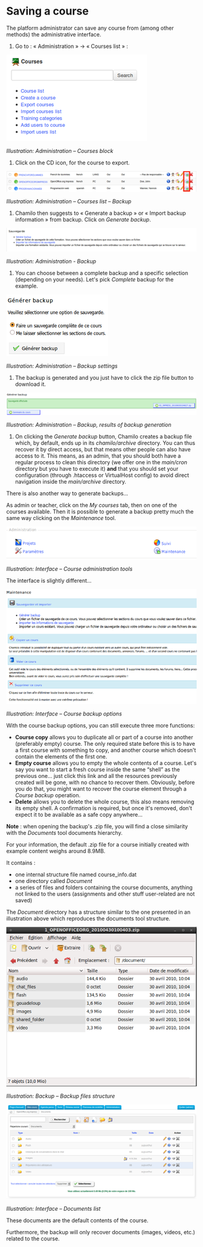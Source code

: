 # Saving a course

The platform administrator can save any course from (among other methods) the administrative interface.

1. Go to : « Administration » → « Courses list » :

![](../../../.gitbook/assets/images13%20%288%29.png)

_Illustration: Administration – Courses block_

1. Click on the CD icon, for the course to export.

![](../../../.gitbook/assets/graficos33%20%286%29.png)

_Illustration: Administration – Courses list – Backup_

1. Chamilo then suggests to « Generate a backup » or « Import backup information » from backup. Click on _Generate backup_.

![](../../../.gitbook/assets/sauvegardecours_-backup%20%281%29.png)

_Illustration: Administration - Backup_

1. You can choose between a complete backup and a specific selection (depending on your needs). Let's pick _Complete_ backup for the example.

![](../../../.gitbook/assets/sauvegardegenerer_-backup%20%283%29.png)

_Illustration: Administration – Backup settings_

1. The backup is generated and you just have to click the zip file button to download it.

![](../../../.gitbook/assets/sauvegardebackup_-ok%20%283%29.png)

_Illustration: Administration – Backup, results of backup generation_

1. On clicking the _Generate backup_ button, Chamilo creates a backup file which, by default, ends up in its _chamilo/archive_ directory. You can thus recover it by direct access, but that means other people can also have access to it. This means, as an admin, that you should both have a regular process to clean this directory (we offer one in the _main/cron_ directory but you have to execute it) **and** that you should set your configuration (through .htaccess or VirtualHost config) to avoid direct navigation inside the _main/archive_ directory.

There is also another way to generate backups...

As admin or teacher, click on the _My courses_ tab, then on one of the courses available. Then it is possible to generate a backup pretty much the same way clicking on the _Maintenance_ tool.

![](../../../.gitbook/assets/administrationmaintenance%20%283%29.png)

_Illustration: Interface – Course administration tools_

The interface is slightly different...

![](../../../.gitbook/assets/proprietemaintenance%20%283%29.png)

_Illustration: Interface – Course backup options_

With the course backup options, you can still execute three more functions:

* **Course copy** allows you to duplicate all or part of a course into another (preferably empty) course. The only required state before this is to have a first course with something to copy, and another course which doesn't contain the elements of the first one.
* **Empty course** allows you to empty the whole contents of a course. Let's say you want to start a fresh course inside the same “shell” as the previous one... just click this link and all the resources previously created will be gone, with no chance to recover them. Obviously, before you do that, you might want to recover the course element through a _Course backup_ operation.
* **Delete** allows you to delete the whole course, this also means removing its empty shell. A confirmation is required, but once it's removed, don't expect it to be available as a safe copy anywhere...

**Note** : when opening the backup's .zip file, you will find a close similarity with the _Documents_ tool documents hierarchy.

For your information, the default .zip file for a course initially created with example content weighs around 8.9MB.

It contains :

* one internal structure file named course\_info.dat
* one directory called _Document_
* a series of files and folders containing the course documents, anything not linked to the users (assignments and other stuff user-related are not saved)

The _Document_ directory has a structure similar to the one presented in an illustration above which reproduces the documents tool structure.

![](../../../.gitbook/assets/structuredoc%20%283%29.png)

_Illustration: Backup – Backup files structure_

![](../../../.gitbook/assets/graficos34%20%286%29.png)

_Illustration: Interface – Documents list_

These documents are the default contents of the course.

Furthermore, the backup will only recover documents (images, videos, etc.) related to the course.


